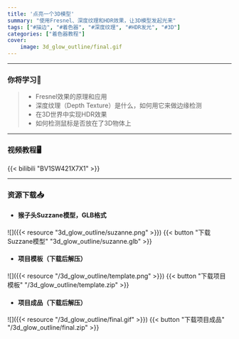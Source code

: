 ```yaml
---
title: '点亮一个3D模型'
summary: "使用Fresnel、深度纹理和HDR效果，让3D模型发起光来"
tags: ["#描边", "#着色器", "#深度纹理", "#HDR发光", "#3D"]
categories: ["着色器教程"]
cover:
    image: 3d_glow_outline/final.gif
---
```


---
### 你将学习📖
>- Fresnel效果的原理和应用
>- 深度纹理（Depth Texture）是什么，如何用它来做边缘检测
>- 在3D世界中实现HDR效果
>- 如何检测鼠标是否放在了3D物体上

---

### 视频教程🖥️
{{< bilibili "BV1SW421X7X1" >}}

---

### 资源下载📥
- #### 猴子头Suzzane模型，GLB格式
![]({{< resource "3d_glow_outline/suzanne.png" >}})
{{< button "下载Suzzane模型" "3d_glow_outline/suzanne.glb" >}}

- #### 项目模板（下载后解压）
![]({{< resource "/3d_glow_outline/template.png" >}})
{{< button "下载项目模板" "/3d_glow_outline/template.zip" >}}


- #### 项目成品（下载后解压）
![]({{< resource "/3d_glow_outline/final.gif" >}})
{{< button "下载项目成品" "/3d_glow_outline/final.zip" >}}

